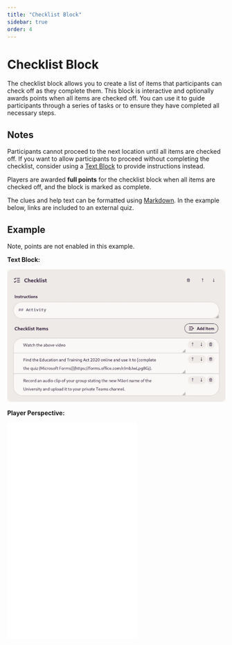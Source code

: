 ```yaml
---
title: "Checklist Block"
sidebar: true
order: 4
---
```


# Checklist Block

The checklist block allows you to create a list of items that participants can check off as they complete them. This block is interactive and optionally awards points when all items are checked off. You can use it to guide participants through a series of tasks or to ensure they have completed all necessary steps.

## Notes

Participants cannot proceed to the next location until all items are checked off. If you want to allow participants to proceed without completing the checklist, consider using a [Text Block](/docs/user/blocks/text) to provide instructions instead.

Players are awarded **full points** for the checklist block when all items are checked off, and the block is marked as complete.

The clues and help text can be formatted using [Markdown](/docs/user/markdown-guide). In the example below, links are included to an external quiz.

## Example

Note, points are not enabled in this example.

**Text Block:**

![](/static/images/docs/user/blocks/block-checklist.webp)

**Player Perspective:**

<iframe height="500px" src="/static/images/docs/user/blocks/block-checklist-preview.mp4" frameborder="0" allowfullscreen></iframe>
